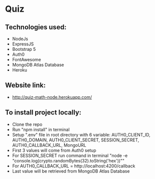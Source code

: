 # Quiz

## Technologies used:
* NodeJs
* ExpressJS
* Bootstrap 5
* Auth0
* FontAwesome
* MongoDB Atlas Database
* Heroku

## Website link:
* http://quiz-math-node.herokuapp.com/

## To install project locally:
* Clone the repo
* Run "npm install" in terminal
* Setup ".env" file in root directory with 6 variable: AUTH0_CLIENT_ID, AUTH0_DOMAIN, AUTH0_CLIENT_SECRET, SESSION_SECRET, AUTH0_CALLBACK_URL, MongoURL
* First 3 values will come from Auth0 setup
* For SESSION_SECRET run command in terminal "node -e "console.log(crypto.randomBytes(32).toString('hex'))""
* For AUTH0_CALLBACK_URL = http://localhost:4200/callback
* Last value will be retrieved from MongoDB Atlas Database
